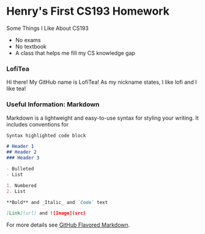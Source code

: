 # Henry's First CS193 Homework

Some Things I Like About CS193
- No exams
- No textbook
- A class that helps me fill my CS knowledge gap

### LofiTea

Hi there!  My GitHub name is LofiTea!  As my nickname states, I like lofi and I like tea!

### Useful Information: Markdown

Markdown is a lightweight and easy-to-use syntax for styling your writing. It includes conventions for

```markdown
Syntax highlighted code block

# Header 1
## Header 2
### Header 3

- Bulleted
- List

1. Numbered
2. List

**Bold** and _Italic_ and `Code` text

[Link](url) and ![Image](src)
```

For more details see [GitHub Flavored Markdown](https://guides.github.com/features/mastering-markdown/).
